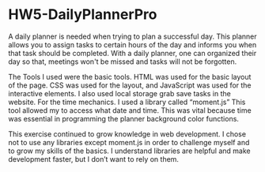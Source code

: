 # HW5-DailyPlannerPro

A daily planner is needed when trying to plan a successful day. This planner allows you to assign tasks to certain hours of the day and 
informs you when that task should be completed. With a daily planner, one can organized their day so that, meetings won't be missed and
tasks will not be forgotten.

The Tools I used were the basic tools. HTML was used for the basic layout of the page. CSS was used for the layout, and
JavaScript was used for the interactive elements. I also used local storage grab save tasks in the website. For the time mechanics. 
I used a library called “moment.js” This tool allowed my to access what date and time. This was vital because time was essential in 
programming the planner background color functions.

This exercise continued to grow knowledge in web development. I chose not to use any libraries except moment.js in order to
 challenge myself and to grow my skills of the basics. I understand libraries are helpful and make development faster, but
 I don’t want to rely on them.  
